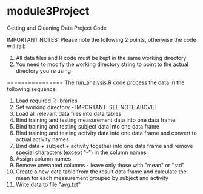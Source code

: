 module3Project
==============

Getting and Cleaning Data Project Code


IMPORTANT NOTES:
Please note the following 2 points, otherwise the code will fail:
1. All data files and R code must be kept in the same working directory
2. You need to modify the working directory string to point to the actual directory you're using


================
The run_analysis.R code process the data in the following sequence

1. Load required R libraries
2. Set working directory - IMPORTANT: SEE NOTE ABOVE!
3. Load all relevant data files into data tables
4. Bind training and testing measurement data into one data frame
5. Bind training and testing subject data into one data frame
6. Bind training and testing activity data into one data frame and convert to actual activity names
7. Bind data + subject + activity together into one data frame and remove special characters (except "-") in the column names
8. Assign column names
9. Remove unwanted columns - leave only those with "mean" or "std"
10. Create a new data table from the result data frame and calculate the mean for each measurement grouped by subject and activity
11. Write data to file "avg.txt"


